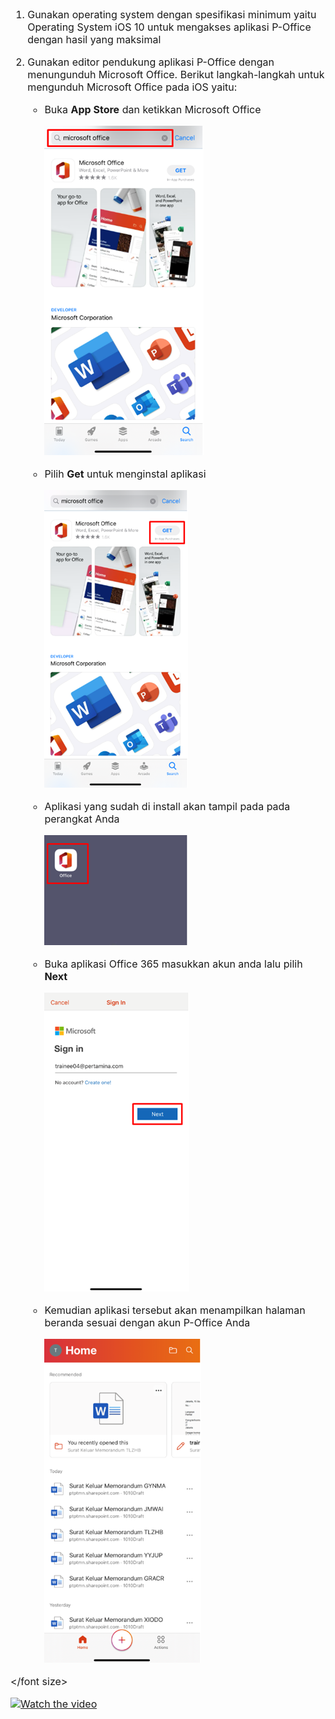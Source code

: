 <font size="3">

1. Gunakan operating system dengan spesifikasi minimum yaitu Operating System iOS 10 untuk mengakses aplikasi P-Office dengan hasil yang maksimal
2. Gunakan editor pendukung aplikasi P-Office dengan menungunduh Microsoft Office. Berikut langkah-langkah untuk mengunduh Microsoft Office pada iOS yaitu:

    * Buka **App Store** dan ketikkan Microsoft Office
    
      ![gambar](https://github.com/gitakencana/Persero-P-Office/blob/master/Spesifikasi/iOS/SP01.png?raw=true)

    * Pilih **Get** untuk menginstal aplikasi

      ![gambar](https://github.com/gitakencana/Persero-P-Office/blob/master/Spesifikasi/iOS/SP02.png?raw=true)

    * Aplikasi yang sudah di install akan tampil pada pada perangkat Anda

      ![gambar](https://github.com/gitakencana/Persero-P-Office/blob/master/Spesifikasi/iOS/SP03.png?raw=true)

    * Buka aplikasi Office 365 masukkan akun anda lalu pilih **Next**
 
      ![gambar](https://github.com/gitakencana/Persero-P-Office/raw/master/Spesifikasi/iOS/SP04.png?raw=true)

    * Kemudian aplikasi tersebut akan menampilkan halaman beranda sesuai dengan akun P-Office Anda

      ![gambar](https://github.com/gitakencana/Persero-P-Office/raw/master/Spesifikasi/iOS/SP05.png?raw=true)

</font size>

<a href="https://web.microsoftstream.com/embed/video/49e23452-81fe-40c8-97d2-9778ff089299?autoplay=false&amp;showinfo=false" target="_blank"><img src="https://i.imgur.com/vKb2F1B.png" alt="Watch the video"></a>
